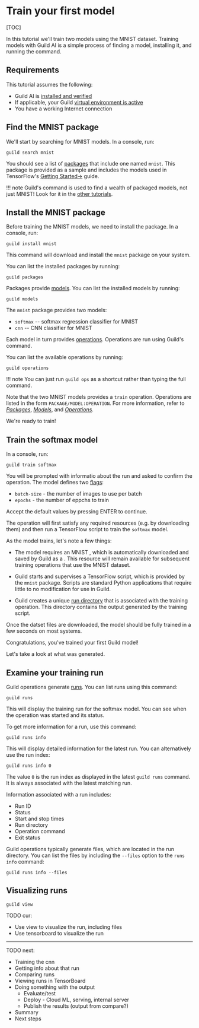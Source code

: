 # Train your first model

[TOC]

In this tutorial we'll train two models using the MNIST
dataset. Training models with Guild AI is a simple process of finding
a model, installing it, and running the [](cmd:train) command.

## Requirements

This tutorial assumes the following:

- Guild AI is [installed and verified](/install)
- If applicable, your Guild [virtual environment is
  active]($virtualenv-activate)
- You have a working Internet connection

## Find the MNIST package

We'll start by searching for MNIST models. In a console, run:

``` shell
guild search mnist
```

You should see a list of [packages](term:package) that include one
named `mnist`. This package is provided as a sample and includes the
models used in TensorFlow's [Getting
Started->](https://www.tensorflow.org/get_started/) guide.

!!! note
    Guild's [](cmd:search) command is used to find a wealth of packaged
    models, not just MNIST! Look for it in the [other
    tutorials](/docs/tutorials).

## Install the MNIST package

Before training the MNIST models, we need to install the package. In a
console, run:

``` shell
guild install mnist
```

This command will download and install the `mnist` package on your
system.

You can list the installed packages by running:

``` shell
guild packages
```

Packages provide [models](term:model). You can list the installed models by running:

``` shell
guild models
```

The `mnist` package provides two models:

- `softmax` -- softmax regression classifier for MNIST
- `cnn` -- CNN classifier for MNIST

Each model in turn provides [operations](term:operation). Operations
are run using Guild's [](cmd:run) command.

You can list the available operations by running:

``` shell
guild operations
```

!!! note
    You can just run ``guild ops`` as a shortcut rather than typing
    the full command.

Note that the two MNIST models provides a `train`
operation. Operations are listed in the form
``PACKAGE/MODEL:OPERATION``. For more information, refer to
[*Packages*](/docs/packages/), [*Models*](/docs/models/), and
[*Operations*](/docs/operations/).

We're ready to train!

## Train the softmax model

In a console, run:

``` shell
guild train softmax
```

You will be prompted with informatio about the run and asked to
confirm the operation. The model defines two [flags](term:flag):

- `batch-size` - the number of images to use per batch
- `epochs` - the number of eppchs to train

Accept the default values by pressing ENTER to continue.

The operation will first satisfy any required resources (e.g. by
downloading them) and then run a TensorFlow script to train the
`softmax` model.

As the model trains, let's note a few things:

- The model requires an MNIST [](term:dataset), which is automatically
  downloaded and saved by Guild as a [](term:resource). This resource
  will remain available for subsequent training operations that use
  the MNIST dataset.

- Guild starts and supervises a TensorFlow script, which is provided
  by the `mnist` package. Scripts are standard Python applications
  that require little to no modification for use in Guild.

- Guild creates a unique [run directory](term:run-directory) that is
  associated with the training operation. This directory contains the
  output generated by the training script.

Once the datset files are downloaded, the model should be fully
trained in a few seconds on most systems.

Congratulations, you've trained your first Guild model!

Let's take a look at what was generated.

## Examine your training run

Guild operations generate [runs](term:run). You can list runs using
this command:

``` shell
guild runs
```

This will display the training run for the softmax model. You can see
when the operation was started and its status.

To get more information for a run, use this command:

``` shell
guild runs info
```

This will display detailed information for the latest run. You can
alternatively use the run index:

``` shell
guild runs info 0
```

The value `0` is the run index as displayed in the latest `guild runs`
command. It is always associated with the latest matching run.

Information associated with a run includes:

- Run ID
- Status
- Start and stop times
- Run directory
- Operation command
- Exit status

Guild operations typically generate files, which are located in the
run directory. You can list the files by including the `--files`
option to the `runs info` command:

``` shell
guild runs info --files
```

## Visualizing runs

``` shell
guild view
```

TODO cur:

- Use view to visualize the run, including files
- Use tensorboard to visualize the run

---

TODO next:

- Training the cnn
- Getting info about that run
- Comparing runs
- Viewing runs in TensorBoard
- Doing something with the output
  - Evaluate/test
  - Deploy - Cloud ML, serving, internal server
  - Publish the results (output from compare?)
- Summary
- Next steps
